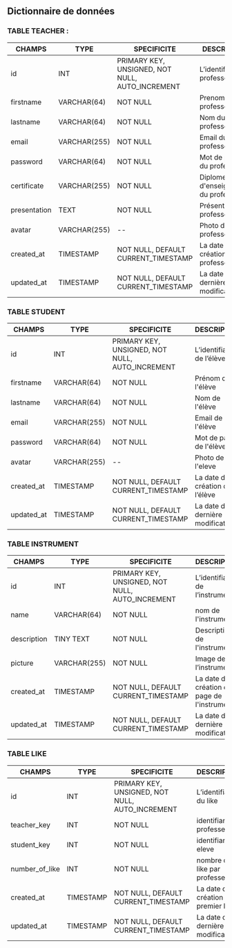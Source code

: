 ## Dictionnaire de données

### TABLE TEACHER :

|CHAMPS| TYPE|SPECIFICITE|DESCRIPTION|
| --   | -- | -- | -- |
|id | INT | PRIMARY KEY, UNSIGNED, NOT NULL, AUTO_INCREMENT| L’identifiant du professeur|
|firstname|VARCHAR(64)| NOT NULL |Prenom du professeur|
|lastname|VARCHAR(64)| NOT NULL |Nom du professeur|
|email|VARCHAR(255)| NOT NULL |Email du professeur|
|password|VARCHAR(64)| NOT NULL |Mot de passe du professeur|
|certificate| VARCHAR(255) | NOT NULL |Diplome d'enseignement du professeur |
|presentation| TEXT | NOT NULL |Présentation du professeur|
|avatar|VARCHAR(255)| -- |Photo du professeur|
|created_at| TIMESTAMP | NOT NULL, DEFAULT CURRENT_TIMESTAMP |La date de création du professeur|
|updated_at| TIMESTAMP | NOT NULL, DEFAULT CURRENT_TIMESTAMP |La date de dernière modification|


### TABLE STUDENT

|CHAMPS| TYPE|SPECIFICITE|DESCRIPTION|
| --   | -- | -- | -- |
|id|INT|PRIMARY KEY, UNSIGNED, NOT NULL, AUTO_INCREMENT|L’identifiant de l’élève|
|firstname|VARCHAR(64)| NOT NULL |Prénom de l'élève|
|lastname|VARCHAR(64)| NOT NULL | Nom de l'élève|
|email|VARCHAR(255)| NOT NULL| Email de l'élève|
|password|VARCHAR(64)| NOT NULL | Mot de passe de l'élève|
|avatar|VARCHAR(255)| -- |Photo de l'eleve|
|created_at|TIMESTAMP|NOT NULL, DEFAULT CURRENT_TIMESTAMP|La date de création de l’élève|
|updated_at|TIMESTAMP|NOT NULL, DEFAULT CURRENT_TIMESTAMP|La date de dernière modification|


### TABLE INSTRUMENT

|CHAMPS| TYPE|SPECIFICITE|DESCRIPTION|
| --   | -- | -- | -- |
|id|INT|PRIMARY KEY, UNSIGNED, NOT NULL, AUTO_INCREMENT|L’identifiant de l’instrument|
|name|VARCHAR(64)| NOT NULL |nom de l'instrument|
|description|TINY TEXT| NOT NULL | Description de l'instrument|
|picture|VARCHAR(255)| NOT NULL| Image de l’instrument|
|created_at|TIMESTAMP|NOT NULL, DEFAULT CURRENT_TIMESTAMP|La date de création de la page de l'instrument
|updated_at|TIMESTAMP|NOT NULL, DEFAULT CURRENT_TIMESTAMP|La date de dernière modification|


### TABLE LIKE 

|CHAMPS| TYPE|SPECIFICITE|DESCRIPTION|
| --   | -- | -- | -- |
|id|INT|PRIMARY KEY, UNSIGNED, NOT NULL, AUTO_INCREMENT|L’identifiant du like|
|teacher_key|INT| NOT NULL |identifiant professeur|
|student_key|INT| NOT NULL | identifiant eleve|
|number_of_like|INT | NOT NULL| nombre de like par professeur|
|created_at|TIMESTAMP|NOT NULL, DEFAULT CURRENT_TIMESTAMP|La date de création du premier like|
|updated_at|TIMESTAMP|NOT NULL, DEFAULT CURRENT_TIMESTAMP|La date de dernière modification|